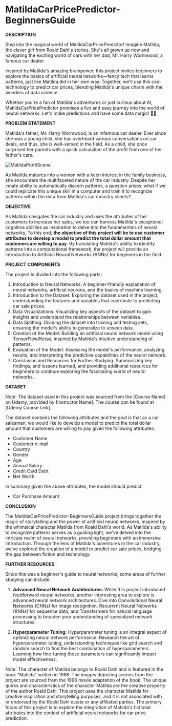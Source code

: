# MatildaCarPricePredictor-BeginnersGuide

**DESCRIPTION**

Step into the magical world of MatildaCarPricePredictor! Imagine Matilda, the clever girl from Roald Dahl's stories. She's all grown up now and navigating the exciting world of cars with her dad, Mr. Harry Wormwood, a famous car dealer.

Inspired by Matilda's amazing brainpower, this project invites beginners to explore the basics of artificial neural networks—fancy tech that learns patterns, just like Matilda did in her own way. Together, we'll use this cool technology to predict car prices, blending Matilda's unique charm with the wonders of data science.

Whether you're a fan of Matilda's adventures or just curious about AI, MatildaCarPricePredictor promises a fun and easy journey into the world of neural networks. Let's make predictions and have some data magic! 🚗✨

**PROBLEM STATEMENT**

Matilda's father, Mr. Harry Wormwood, is an infamous car dealer. Ever since she was a young child, she has overheard various conversations on car deals, and thus, she is well-versed in the field. As a child, she once surprised her parents with a quick calculation of the profit from one of her father's cars. 

![MatildaProfitScene](https://github.com/haniya-ali/MatildaCarPricePredictor-BeginnersGuide/assets/79181650/4ce7cf14-6880-4285-a204-881332772754)

As Matilda matures into a woman with a keen interest in the family business, she encounters the multifaceted nature of the car industry. Despite her innate ability to automatically discern patterns, a question arises: what if we could replicate this unique skill in a computer and train it to recognize patterns within the data from Matilda's car industry clients?

**OBJECTIVE**

As Matilda navigates the car industry and uses the attributes of her customers to increase her sales, we too can harness Matilda's exceptional cognitive abilities as inspiration to delve into the fundamentals of neural networks. To this end, **the objective of this project will be to use customer attributes to develop a model to predict the total dollar amount that customers are willing to pay**. By translating Matilda's ability to identify patterns into a computational framework, the project will provide an introduction to Artificial Neural Networks (ANNs) for beginners in the field. 

**PROJECT COMPONENTS**

The project is divided into the following parts:

1. Introduction to Neural Networks: A beginner-friendly explanation of neural networks, artificial neurons, and the basics of machine learning.
2. Introduction to the Dataset: Exploring the dataset used in the project, understanding the features and variables that contribute to predicting car sale prices.
3. Data Visualizations: Visualizing key aspects of the dataset to gain insights and understand the relationships between variables.
4. Data Splitting: Dividing the dataset into training and testing sets, ensuring the model's ability to generalize to unseen data.
5. Creation of the Model: Building an artificial neural network model using TensorFlow/Keras, inspired by Matilda's intuitive understanding of patterns.
5. Evaluation of the Model: Assessing the model's performance, analyzing results, and interpreting the predictive capabilities of the neural network.
6. Conclusion and Resources for Further Studying: Summarizing key findings, and lessons learned, and providing additional resources for beginners to continue exploring the fascinating world of neural networks.

**DATASET** 

Note: The dataset used in this project was sourced from the [Course Name] on Udemy, provided by [Instructor Name]. The course can be found at [Udemy Course Link].

The dataset contains the following attributes and the goal is that as a car salesman, we would like to develop a model to predict the total dollar amount that customers are willing to pay given the following attributes: 
- Customer Name
- Customer e-mail
- Country
- Gender
- Age
- Annual Salary 
- Credit Card Debt 
- Net Worth 

In summary given the above attributes, the model should predict: 
- Car Purchase Amount

**CONCLUSION** 

The MatildaCarPricePredictor-BeginnersGuide project brings together the magic of storytelling and the power of artificial neural networks, inspired by the whimsical character Matilda from Roald Dahl's world. As Matilda's ability to recognize patterns serves as a guiding light, we've delved into the intricate realm of neural networks, providing beginners with an immersive introduction. Through the lens of Matilda's adventures in the car industry, we've explored the creation of a model to predict car sale prices, bridging the gap between fiction and technology.

**FURTHER RESOURCES** 

Since this was a beginner's guide to neural networks, some areas of further studying can include:
1. **Advanced Neural Network Architectures:** While this project introduced feedforward neural networks, another interesting area to explore is advanced neural network architectures. Dive into Convolutional Neural Networks (CNNs) for image recognition, Recurrent Neural Networks (RNNs) for sequence data, and Transformers for natural language processing to broaden your understanding of specialized network structures.

2. **Hyperparameter Tuning:** Hyperparameter tuning is an integral aspect of optimizing neural network performance. Research the art of hyperparameter tuning, understanding techniques like grid search and random search to find the best combination of hyperparameters. Learning how fine-tuning these parameters can significantly impact model effectiveness.




Note: The character of Matilda belongs to Roald Dahl and is featured in the book "Matilda" written in 1988. The images depicting scenes from the project are sourced from the 1996 movie adaptation of the book. The unique quirks and characteristics of the character Matilda are the creative property of the author Roald Dahl. This project uses the character Matilda for creative inspiration and storytelling purposes, and it is not associated with or endorsed by the Roald Dahl estate or any affiliated parties. The primary focus of this project is to explore the integration of Matilda's fictional attributes into the context of artificial neural networks for car price prediction.
